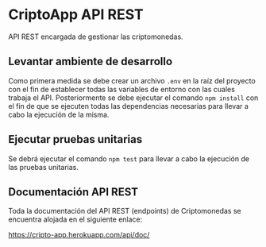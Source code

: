 # CriptoApp API REST

API REST encargada de gestionar las criptomonedas.

## Levantar ambiente de desarrollo

Como primera medida se debe crear un archivo `.env` en la raíz del proyecto con el fin de establecer todas las variables de entorno con las cuales trabaja el API.
Posteriormente se debe ejecutar el comando `npm install` con el fin de que se ejecuten todas las dependencias necesarias para llevar a cabo la ejecución de la misma.


## Ejecutar pruebas unitarias

Se debrá ejecutar el comando `npm test` para llevar a cabo la ejecución de las pruebas unitarias.

## Documentación API REST

Toda la documentación del API REST (endpoints) de Criptomonedas se encuentra alojada en el siguiente enlace:

https://cripto-app.herokuapp.com/api/doc/
